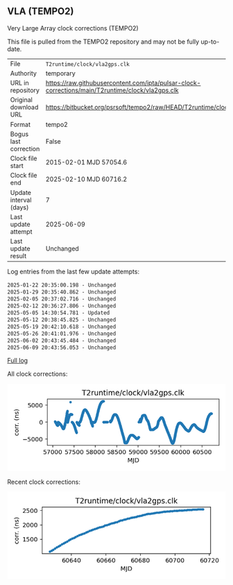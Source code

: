 
## VLA (TEMPO2)

Very Large Array clock corrections (TEMPO2)

This file is pulled from the TEMPO2 repository and may not be fully
up-to-date.

|     |     |
|:--- |:--- |
| File | `T2runtime/clock/vla2gps.clk` |
| Authority | temporary |
| URL in repository | <https://raw.githubusercontent.com/ipta/pulsar-clock-corrections/main/T2runtime/clock/vla2gps.clk> |
| Original download URL | <https://bitbucket.org/psrsoft/tempo2/raw/HEAD/T2runtime/clock/vla2gps.clk> |
| Format | tempo2 |
| Bogus last correction | False |
| Clock file start | 2015-02-01 MJD 57054.6 |
| Clock file end | 2025-02-10 MJD 60716.2 |
| Update interval (days) | 7 |
| Last update attempt | 2025-06-09 |
| Last update result | Unchanged |

Log entries from the last few update attempts:
```
2025-01-22 20:35:00.198 - Unchanged
2025-01-29 20:35:40.862 - Unchanged
2025-02-05 20:37:02.716 - Unchanged
2025-02-12 20:36:27.806 - Unchanged
2025-05-05 14:30:54.781 - Updated
2025-05-12 20:38:45.825 - Unchanged
2025-05-19 20:42:10.618 - Unchanged
2025-05-26 20:41:01.976 - Unchanged
2025-06-02 20:43:45.484 - Unchanged
2025-06-09 20:43:56.053 - Unchanged
```
[Full log](https://raw.githubusercontent.com/ipta/pulsar-clock-corrections/main/log/T2runtime/clock/vla2gps.clk.log)


All clock corrections:

![plot of all clock corrections](vla2gps.clk.png "All corrections")

Recent clock corrections:

![plot of recent clock corrections](vla2gps.clk.short.png "Recent corrections")


